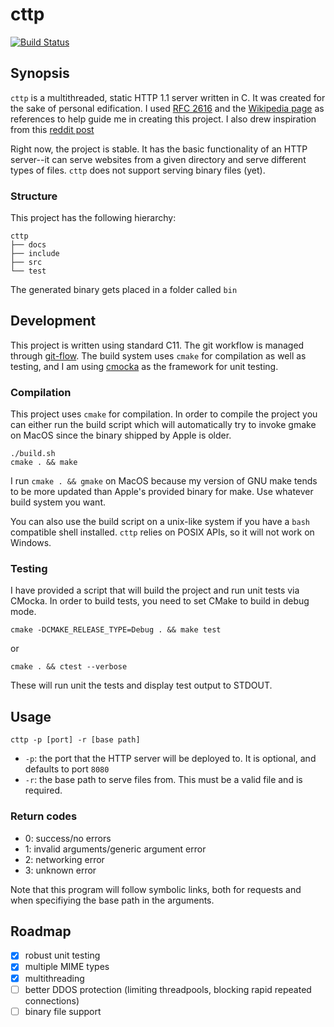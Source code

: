 # cttp

[![Build Status](https://travis-ci.org/afnanenayet/cttp.svg?branch=master)](https://travis-ci.org/afnanenayet/cttp)

## Synopsis

`cttp` is a multithreaded, static HTTP 1.1 server written in C. It was created
for the sake of personal edification. I used
[RFC 2616](https://tools.ietf.org/html/rfc2616) and
the [Wikipedia page](https://en.wikipedia.org/wiki/Hypertext_Transfer_Protocol) as
references to help guide me in creating this project. I also drew inspiration from
this
[reddit post](https://www.reddit.com/r/dailyprogrammer/comments/6lti17/20170707_challenge_322_hard_static_http_server/)

Right now, the project is stable. It has the basic functionality of an HTTP
server--it can serve websites from a given directory and serve different
types of files. `cttp` does not support serving binary files (yet).

### Structure

This project has the following hierarchy:

```
cttp
├── docs
├── include
├── src
└── test
```

The generated binary gets placed in a folder called `bin`

## Development

This project is written using standard C11. The git workflow is managed
through [git-flow](https://github.com/nvie/gitflow/). The build system
uses `cmake` for compilation as well as testing, and I am using
[cmocka](https://cmocka.org) as the framework for unit testing.

### Compilation

This project uses `cmake` for compilation. In order to compile the project
you can either run the build script which will
automatically try to invoke gmake on MacOS since the binary shipped by Apple
is older.

    ./build.sh
    cmake . && make

I run `cmake . && gmake` on MacOS because my version of GNU make tends to be
more updated than Apple's provided binary for make. Use whatever build system
you want.

You can also use the build script on a unix-like system if you have a `bash`
compatible shell installed. `cttp` relies on POSIX APIs, so
it will not work on Windows.

### Testing

I have provided a script that will build the project and run unit tests via
CMocka. In order to build tests, you need to set CMake to build in debug mode.

    cmake -DCMAKE_RELEASE_TYPE=Debug . && make test

or

    cmake . && ctest --verbose

These will run unit the tests and display test output to STDOUT.

## Usage

`cttp -p [port] -r [base path]`

- `-p`: the port that the HTTP server will be deployed to. It is optional,
and defaults to port `8080`
- `-r`: the base path to serve files from. This must be a valid file and is
required.

### Return codes

- 0: success/no errors
- 1: invalid arguments/generic argument error
- 2: networking error
- 3: unknown error

Note that this program will follow symbolic links, both for requests and when
specifiying the base path in the arguments.

## Roadmap

- [x] robust unit testing
- [x] multiple MIME types
- [x] multithreading
- [ ] better DDOS protection (limiting threadpools, blocking rapid repeated
connections)
- [ ] binary file support
